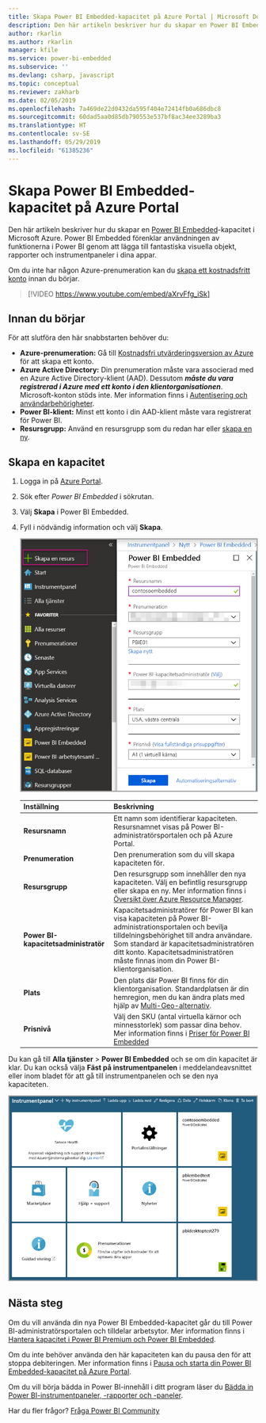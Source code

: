 ```yaml
---
title: Skapa Power BI Embedded-kapacitet på Azure Portal | Microsoft Docs
description: Den här artikeln beskriver hur du skapar en Power BI Embedded-kapacitet i Microsoft Azure.
author: rkarlin
ms.author: rkarlin
manager: kfile
ms.service: power-bi-embedded
ms.subservice: ''
ms.devlang: csharp, javascript
ms.topic: conceptual
ms.reviewer: zakharb
ms.date: 02/05/2019
ms.openlocfilehash: 7a469de22d0432da595f404e72414fb0a686dbc8
ms.sourcegitcommit: 60dad5aa0d85db790553e537bf8ac34ee3289ba3
ms.translationtype: HT
ms.contentlocale: sv-SE
ms.lasthandoff: 05/29/2019
ms.locfileid: "61385236"
---
```

# <a name="create-power-bi-embedded-capacity-in-the-azure-portal"></a>Skapa Power BI Embedded-kapacitet på Azure Portal

Den här artikeln beskriver hur du skapar en [Power BI Embedded](azure-pbie-what-is-power-bi-embedded.md)-kapacitet i Microsoft Azure. Power BI Embedded förenklar användningen av funktionerna i Power BI genom att lägga till fantastiska visuella objekt, rapporter och instrumentpaneler i dina appar.

Om du inte har någon Azure-prenumeration kan du [skapa ett kostnadsfritt konto](https://azure.microsoft.com/free/) innan du börjar.

> [!VIDEO https://www.youtube.com/embed/aXrvFfg_iSk]

## <a name="before-you-begin"></a>Innan du börjar

För att slutföra den här snabbstarten behöver du:

* **Azure-prenumeration:** Gå till [Kostnadsfri utvärderingsversion av Azure](https://azure.microsoft.com/free/) för att skapa ett konto.
* **Azure Active Directory:** Din prenumeration måste vara associerad med en Azure Active Directory-klient (AAD). Dessutom ***måste du vara registrerad i Azure med ett konto i den klientorganisationen***. Microsoft-konton stöds inte. Mer information finns i [Autentisering och användarbehörigheter](https://docs.microsoft.com/azure/analysis-services/analysis-services-manage-users).
* **Power BI-klient:** Minst ett konto i din AAD-klient måste vara registrerat för Power BI.
* **Resursgrupp:** Använd en resursgrupp som du redan har eller [skapa en ny](https://docs.microsoft.com/azure/azure-resource-manager/resource-group-overview).

## <a name="create-a-capacity"></a>Skapa en kapacitet

1. Logga in på [Azure Portal](https://portal.azure.com/).

2. Sök efter *Power BI Embedded* i sökrutan.

3. Välj **Skapa** i Power BI Embedded.

4. Fyll i nödvändig information och välj **Skapa**.

    ![Fält som du fyller i för att skapa ny kapacitet](media/azure-pbie-create-capacity/azure-portal-create-power-bi-embedded.png)

    |Inställning |Beskrivning |
    |---------|---------|
    |**Resursnamn**|Ett namn som identifierar kapaciteten. Resursnamnet visas på Power BI-administratörsportalen och på Azure Portal.|
    |**Prenumeration**|Den prenumeration som du vill skapa kapaciteten för.|
    |**Resursgrupp**|Den resursgrupp som innehåller den nya kapaciteten. Välj en befintlig resursgrupp eller skapa en ny. Mer information finns i [Översikt över Azure Resource Manager](https://docs.microsoft.com/azure/azure-resource-manager/resource-group-overview).|
    |**Power BI-kapacitetsadministratör**|Kapacitetsadministratörer för Power BI kan visa kapaciteten på Power BI-administrationsportalen och bevilja tilldelningsbehörighet till andra användare. Som standard är kapacitetsadministratören ditt konto. Kapacitetsadministratören måste finnas inom din Power BI-klientorganisation.|
    |**Plats**|Den plats där Power BI finns för din klientorganisation. Standardplatsen är din hemregion, men du kan ändra plats med hjälp av [Multi-Geo-alternativ](embedded-multi-geo.md).
    |**Prisnivå**|Välj den SKU (antal virtuella kärnor och minnesstorlek) som passar dina behov.  Mer information finns i [Priser för Power BI Embedded](https://azure.microsoft.com/pricing/details/power-bi-embedded/)|

Du kan gå till **Alla tjänster** > **Power BI Embedded** och se om din kapacitet är klar. Du kan också välja **Fäst på instrumentpanelen** i meddelandeavsnittet eller inom bladet för att gå till instrumentpanelen och se den nya kapaciteten.

![Instrumentpanelen för Azure Portal med Power BI Embedded-kapacitet](media/azure-pbie-create-capacity/azure-portal-dashboard.png)

## <a name="next-steps"></a>Nästa steg

Om du vill använda din nya Power BI Embedded-kapacitet går du till Power BI-administratörsportalen och tilldelar arbetsytor. Mer information finns i [Hantera kapacitet i Power BI Premium och Power BI Embedded](https://powerbi.microsoft.com/documentation/powerbi-admin-premium-manage/).

Om du inte behöver använda den här kapaciteten kan du pausa den för att stoppa debiteringen. Mer information finns i [Pausa och starta din Power BI Embedded-kapacitet på Azure Portal](azure-pbie-pause-start.md).

Om du vill börja bädda in Power BI-innehåll i ditt program läser du [Bädda in Power BI-instrumentpaneler, -rapporter och -paneler](https://powerbi.microsoft.com/documentation/powerbi-developer-embedding-content/).

Har du fler frågor? [Fråga Power BI Community](http://community.powerbi.com/)